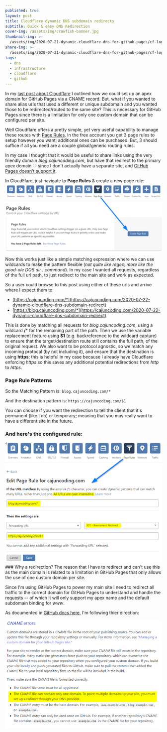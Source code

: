 ```yaml
---
published: true
layout: post
title: Cloudflare dynamic DNS subdomain redirects
subtitle: Quick & easy DNS Redirection
cover-img: /assets/img/crawfish-banner.jpg
thumbnail-img: >-
  /assets/img/2020-07-21-dynamic-cloudflare-dns-for-github-pages/cf-logo-v-rgb-edited-square.png
share-img: >-
  /assets/img/2020-07-21-dynamic-cloudflare-dns-for-github-pages/cf-logo-v-rgb-edited-square.png
tags:
  - dns
  - infrastructure
  - cloudflare
  - github
---
```

In my [last post about Cloudflare](/2020-07-21-dynamic-cloudflare-dns-for-github-pages) I outlined how we could set up an apex domain for GitHub Pages via a CNAME record.  But, what if you wanted to share alias urls that used a different or unique subdomain and you wanted those to be redirected/routed to the same site?  This is necessary for GitHub Pages since there is a limitation for only one custom domain that can be configured per site.

Well Cloudflare offers a pretty simple, yet very useful capability to manage these routes with [Page Rules](https://support.cloudflare.com/hc/en-us/articles/218411427-Understanding-and-Configuring-Cloudflare-Page-Rules-Page-Rules-Tutorial-). In the free account you get 3 page rules to setup however you want; additional ones can be purchased.  But, 3 should suffice if all you need are a couple global/generic routing rules.

In my case I thought that it would be useful to share links using the very friendly domain _blog.cajuncoding.com_, but have that redirect to the primary apex domain -- since I don't actually have a separate site, and [GitHub Pages doesn't support it](#github-limit-of-one-domain). 

In CloudFlare, just navigate to **Page Rules** & create a new page rule:
<img src="../assets/img/2020-07-22-dynamic-cloudflare-dns-subdomain-redirect/navigate-to-page-rules.png " class="fullsize" data-zoomable />

Now this works just like a simple matching expression where we can use wildcards to make the pattern flexible (_not quite like regex; more like the good-ole DOS dir *.* command_). In my case I wanted all requests, regardless of the full url path, to just redirect to the main site and work as expected.  

So a user could browse to this post using either of these urls and arrive where I expect them to:
- [https://cajuncoding.com/*](https://cajuncoding.com/2020-07-22-dynamic-cloudflare-dns-subdomain-redirect)
- [https://blog.cajuncoding.com/*](https://cajuncoding.com/2020-07-22-dynamic-cloudflare-dns-subdomain-redirect)

This is done by matching all requests for _blog.cajuncoding.com_, using a wildcard **/*** for the remaining part of the path. Then we use the variable replacement feature using **$1** (e.g. backreference to the wildcard capture) to ensure that the target/destination route still contains the full path, of the original request.  We also want to be protocol agnostic, so we match any incoming protocal (by not including it), and ensure that the destination is using **https**; this is helpful in my case because I already have Cloudflare enforcing _https_ so this saves any additional potential redirections from _http_ to _https_.

### Page Rule Patterns
So the Matching Pattern is: `blog.cajuncoding.com/*`

And the destination pattern is: `https://cajuncoding.com/$1`

You can choose if you want the redirection to tell the client that it's permanent (like I do) or temporary; meaning that you may really want to have a different site in the future.

### And here's the configured rule:
<img src="../assets/img/2020-07-22-dynamic-cloudflare-dns-subdomain-redirect/blog-page-rule-configuration.png " class="fullsize" data-zoomable />

<a name="github-limit-of-one-domain">
### Why a redirection?
The reason that I have to redirect and can't use this as the main domain is related to a limitation in GitHub Pages that only allows the use of one custom domain per site. 

Since I'm using GitHub Pages to power my main site I need to redirect all traffic to the correct domain for GitHub Pages to understand and handle the requests -- of which it will only support my apex name and the default subdomain binding for _www_. 
  
As documented in [GitHub docs here](https://docs.github.com/en/github/working-with-github-pages/troubleshooting-custom-domains-and-github-pages), I'm following thier direction:

<img src="../assets/img/2020-07-22-dynamic-cloudflare-dns-subdomain-redirect/github-cname-limits.png " class="fullsize" data-zoomable />
